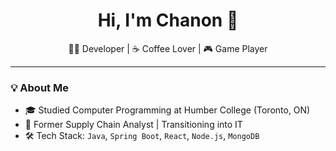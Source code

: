 <h1 align="center">Hi, I'm Chanon 👋</h1>
<p align="center">👨‍💻 Developer | ☕ Coffee Lover | 🎮 Game Player</p>

---

### 💡 About Me

- 🎓 Studied Computer Programming at Humber College (Toronto, ON)
- 💼 Former Supply Chain Analyst | Transitioning into IT
- 🛠️ Tech Stack: `Java`, `Spring Boot`, `React`, `Node.js`, `MongoDB`
<!--
- 🎮 Working on a multiplayer card game: **Triple Siege**
- ☕ Exploring specialty coffee and building a coffee explorer app

---

### 🔧 Technologies & Tools

![Java](https://img.shields.io/badge/Java-007396?style=for-the-badge&logo=java)
![Spring Boot](https://img.shields.io/badge/SpringBoot-6DB33F?style=for-the-badge&logo=springboot)
![React](https://img.shields.io/badge/React-20232A?style=for-the-badge&logo=react)
![Node.js](https://img.shields.io/badge/Node.js-339933?style=for-the-badge&logo=nodedotjs)
![MongoDB](https://img.shields.io/badge/MongoDB-4EA94B?style=for-the-badge&logo=mongodb)
![Docker](https://img.shields.io/badge/Docker-2496ED?style=for-the-badge&logo=docker)

---

### 📌 Featured Projects

#### 🃏 [Triple Siege](https://github.com/chanonp/triple-siege)
> A full-stack online card game with real-time multiplayer using Spring Boot, WebSocket, React, and Docker.

#### ☕ Coffee Explorer App
> A mobile app for discovering coffee beans by region, roast, and flavor. Built with React Native and Redux.

---

### 📈 GitHub Stats

<p align="center">
  <img src="https://github-readme-stats.vercel.app/api?username=chanonp&show_icons=true&theme=tokyonight" alt="Chanon's GitHub Stats"/>
</p>

---

### 🤝 Let's Connect

- 📫 [LinkedIn](https://www.linkedin.com/in/chanon-palawatvichai/)
- 🌐 [Portfolio Website](https://your-portfolio-link.com)
-->

